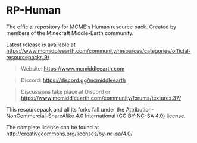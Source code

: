 # RP-Human
The official repository for MCME's Human resource pack.
Created by members of the Minecraft Middle-Earth community.

Latest release is available at https://www.mcmiddleearth.com/community/resources/categories/official-resourcepacks.9/

>Website: https://www.mcmiddleearth.com

>Discord: https://discord.gg/mcmiddleearth

>Discussions take place at Discord or https://www.mcmiddleearth.com/community/forums/textures.37/

This resourcepack and all its forks fall under the Attribution-NonCommercial-ShareAlike 4.0 International (CC BY-NC-SA 4.0) license.

The complete license can be found at http://creativecommons.org/licenses/by-nc-sa/4.0/
